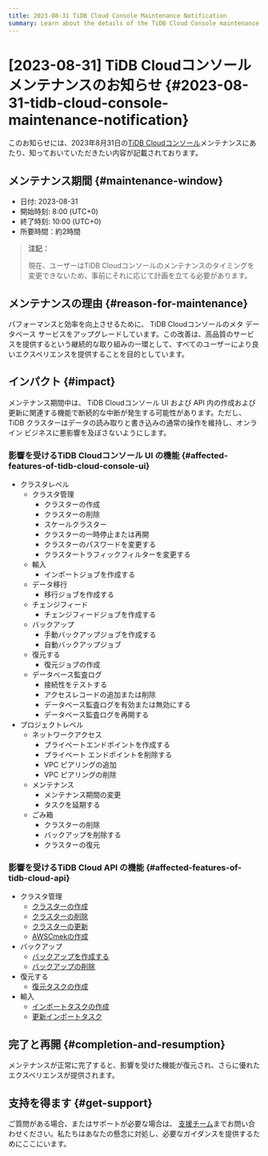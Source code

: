 ```yaml
---
title: 2023-08-31 TiDB Cloud Console Maintenance Notification
summary: Learn about the details of the TiDB Cloud Console maintenance on August 31, 2023, such as the maintenance window, reason, and impact.
---
```


# [2023-08-31] TiDB Cloudコンソール メンテナンスのお知らせ {#2023-08-31-tidb-cloud-console-maintenance-notification}

このお知らせには、2023年8月31日の[TiDB Cloudコンソール](https://tidbcloud.com/)メンテナンスにあたり、知っておいていただきたい内容が記載されております。

## メンテナンス期間 {#maintenance-window}

-   日付: 2023-08-31
-   開始時刻: 8:00 (UTC+0)
-   終了時刻: 10:00 (UTC+0)
-   所要時間：約2時間

> **注記：**
>
> 現在、ユーザーはTiDB Cloudコンソールのメンテナンスのタイミングを変更できないため、事前にそれに応じて計画を立てる必要があります。

## メンテナンスの理由 {#reason-for-maintenance}

パフォーマンスと効率を向上させるために、 TiDB Cloudコンソールのメタ データベース サービスをアップグレードしています。この改善は、高品質のサービスを提供するという継続的な取り組みの一環として、すべてのユーザーにより良いエクスペリエンスを提供することを目的としています。

## インパクト {#impact}

メンテナンス期間中は、 TiDB Cloudコンソール UI および API 内の作成および更新に関連する機能で断続的な中断が発生する可能性があります。ただし、TiDB クラスターはデータの読み取りと書き込みの通常の操作を維持し、オンライン ビジネスに悪影響を及ぼさないようにします。

### 影響を受けるTiDB Cloudコンソール UI の機能 {#affected-features-of-tidb-cloud-console-ui}

-   クラスタレベル
    -   クラスタ管理
        -   クラスターの作成
        -   クラスターの削除
        -   スケールクラスター
        -   クラスターの一時停止または再開
        -   クラスターのパスワードを変更する
        -   クラスタートラフィックフィルターを変更する
    -   輸入
        -   インポートジョブを作成する
    -   データ移行
        -   移行ジョブを作成する
    -   チェンジフィード
        -   チェンジフィードジョブを作成する
    -   バックアップ
        -   手動バックアップジョブを作成する
        -   自動バックアップジョブ
    -   復元する
        -   復元ジョブの作成
    -   データベース監査ログ
        -   接続性をテストする
        -   アクセスレコードの追加または削除
        -   データベース監査ログを有効または無効にする
        -   データベース監査ログを再開する
-   プロジェクトレベル
    -   ネットワークアクセス
        -   プライベートエンドポイントを作成する
        -   プライベート エンドポイントを削除する
        -   VPC ピアリングの追加
        -   VPC ピアリングの削除
    -   メンテナンス
        -   メンテナンス期間の変更
        -   タスクを延期する
    -   ごみ箱
        -   クラスターの削除
        -   バックアップを削除する
        -   クラスターの復元

### 影響を受けるTiDB Cloud API の機能 {#affected-features-of-tidb-cloud-api}

-   クラスタ管理
    -   [クラスターの作成](https://docs.pingcap.com/tidbcloud/api/v1beta#tag/Cluster/operation/CreateCluster)
    -   [クラスターの削除](https://docs.pingcap.com/tidbcloud/api/v1beta#tag/Cluster/operation/DeleteCluster)
    -   [クラスターの更新](https://docs.pingcap.com/tidbcloud/api/v1beta#tag/Cluster/operation/UpdateCluster)
    -   [AWSCmekの作成](https://docs.pingcap.com/tidbcloud/api/v1beta#tag/Cluster/operation/CreateAwsCmek)
-   バックアップ
    -   [バックアップを作成する](https://docs.pingcap.com/tidbcloud/api/v1beta#tag/Backup/operation/CreateBackup)
    -   [バックアップの削除](https://docs.pingcap.com/tidbcloud/api/v1beta#tag/Backup/operation/DeleteBackup)
-   復元する
    -   [復元タスクの作成](https://docs.pingcap.com/tidbcloud/api/v1beta#tag/Restore/operation/CreateRestoreTask)
-   輸入
    -   [インポートタスクの作成](https://docs.pingcap.com/tidbcloud/api/v1beta#tag/Import/operation/CreateImportTask)
    -   [更新インポートタスク](https://docs.pingcap.com/tidbcloud/api/v1beta#tag/Import/operation/UpdateImportTask)

## 完了と再開 {#completion-and-resumption}

メンテナンスが正常に完了すると、影響を受けた機能が復元され、さらに優れたエクスペリエンスが提供されます。

## 支持を得ます {#get-support}

ご質問がある場合、またはサポートが必要な場合は、 [支援チーム](/tidb-cloud/tidb-cloud-support.md)までお問い合わせください。私たちはあなたの懸念に対処し、必要なガイダンスを提供するためにここにいます。

